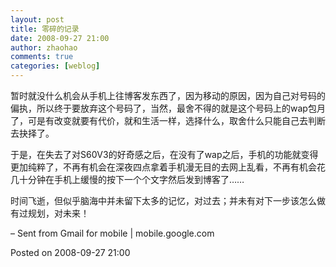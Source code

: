 ```yaml
---
layout: post
title: 零碎的记录
date: 2008-09-27 21:00
author: zhaohao
comments: true
categories: [weblog]
---
```

暂时就没什么机会从手机上往博客发东西了，因为移动的原因，因为自己对号码的偏执，所以终于要放弃这个号码了，当然，最舍不得的就是这个号码上的wap包月了，可是有改变就要有代价，就和生活一样，选择什么，取舍什么只能自己去判断去抉择了。

于是，在失去了对S60V3的好奇感之后，在没有了wap之后，手机的功能就变得更加纯粹了，不再有机会在深夜四点拿着手机漫无目的去网上乱看，不再有机会花几十分钟在手机上缓慢的按下一个个文字然后发到博客了……

时间飞逝，但似乎脑海中并未留下太多的记忆，对过去；并未有对下一步该怎么做有过规划，对未来！

– Sent from Gmail for mobile | mobile.google.com

Posted on 2008-09-27 21:00
